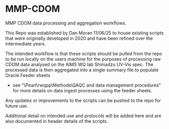 # MMP-CDOM
MMP CDOM data processing and aggregation workflows.

This Repo was established by Dan Moran 11/06/25 to house existing scripts that were originally developed in 2020
and have been refined over the intermediate years.

The intended workflow is that these scripts should be pulled from the repo to be run locally on the users 
machine for the purposes of processing raw CDOM data analysed on the AIMS WQ lab Shimadzu UV-Vis spec. The 
processed data is then aggregated into a single summary file to populate Oracle Feeder sheets 
- see "\\Pearl\rwqpp\Methods\QAQC and data management procedures" for more details on data ingest processes 
using the feeder sheets.

Any updates or improvements to the scripts can be pushed to the repo for future use.

Additional detail on intended use and protocols will be added here and are also documented in header details 
of the scripts.
